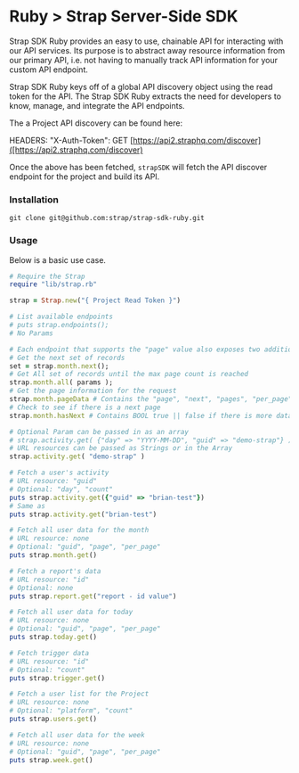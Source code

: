 # Ruby > Strap Server-Side SDK

Strap SDK Ruby provides an easy to use, chainable API for interacting with our
API services.  Its purpose is to abstract away resource information from
our primary API, i.e. not having to manually track API information for
your custom API endpoint.

Strap SDK Ruby keys off of a global API discovery object using the read token for the API. 
The Strap SDK Ruby extracts the need for developers to know, manage, and integrate the API endpoints.

The a Project API discovery can be found here:

HEADERS: "X-Auth-Token": 
GET [https://api2.straphq.com/discover]([https://api2.straphq.com/discover)

Once the above has been fetched, `strapSDK` will fetch the API discover
endpoint for the project and build its API.

### Installation

```
git clone git@github.com:strap/strap-sdk-ruby.git
```

### Usage

Below is a basic use case.

```ruby
# Require the Strap
require "lib/strap.rb"

strap = Strap.new("{ Project Read Token }")

# List available endpoints
# puts strap.endpoints();
# No Params

# Each endpoint that supports the "page" value also exposes two additional methods and two detail values
# Get the next set of records
set = strap.month.next(); 
# Get All set of records until the max page count is reached
strap.month.all( params ); 
# Get the page information for the request
strap.month.pageData # Contains the "page", "next", "pages", "per_page" information for the request
# Check to see if there is a next page
strap.month.hasNext # Contains BOOL true || false if there is more data that can be pulled

# Optional Param can be passed in as an array
# strap.activity.get( {"day" => "YYYY-MM-DD", "guid" => "demo-strap"} )
# URL resources can be passed as Strings or in the Array
strap.activity.get( "demo-strap" )

# Fetch a user's activity
# URL resource: "guid"
# Optional: "day", "count"
puts strap.activity.get({"guid" => "brian-test"})
# Same as 
puts strap.activity.get("brian-test")

# Fetch all user data for the month
# URL resource: none
# Optional: "guid", "page", "per_page"
puts strap.month.get()

# Fetch a report's data
# URL resource: "id"
# Optional: none
puts strap.report.get("report - id value")

# Fetch all user data for today
# URL resource: none
# Optional: "guid", "page", "per_page"
puts strap.today.get()

# Fetch trigger data
# URL resource: "id"
# Optional: "count"
puts strap.trigger.get()

# Fetch a user list for the Project
# URL resource: none
# Optional: "platform", "count"
puts strap.users.get()

# Fetch all user data for the week
# URL resource: none
# Optional: "guid", "page", "per_page"
puts strap.week.get()


```